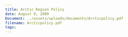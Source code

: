 ```yaml
---
title: Arctic Region Policy
date: August 9, 2009
Document: ../assets/uploads/documents/Arcticpolicy.pdf
filename: Arcticpolicy.pdf
tags:
---
```

